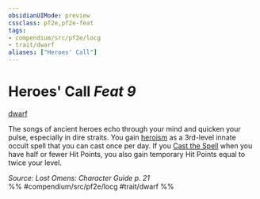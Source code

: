 ```yaml
---
obsidianUIMode: preview
cssclass: pf2e,pf2e-feat
tags:
- compendium/src/pf2e/locg
- trait/dwarf
aliases: ["Heroes' Call"]
---
```

# Heroes' Call  *Feat 9*  
[dwarf](rules/traits/dwarf.md)  


The songs of ancient heroes echo through your mind and quicken your pulse, especially in dire straits. You gain [heroism](compendium/spells/heroism.md) as a 3rd-level innate occult spell that you can cast once per day. If you [Cast the Spell](rules/actions/cast-a-spell.md) when you have half or fewer Hit Points, you also gain temporary Hit Points equal to twice your level.

*Source: Lost Omens: Character Guide p. 21*  
%% #compendium/src/pf2e/locg #trait/dwarf %%